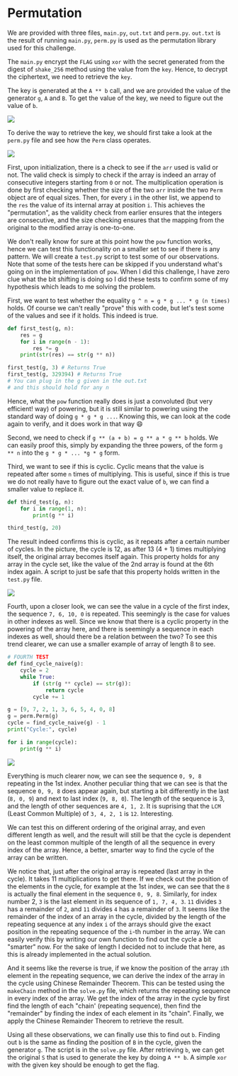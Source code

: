# Permutation

We are provided with three files, `main.py`, `out.txt` and `perm.py`. `out.txt` is the result of running `main.py`, `perm.py` is used as the permutation library used for this challenge.

The `main.py` encrypt the `FLAG` using `xor` with the secret generated from the digest of `shake_256` method using the value from the `key`. Hence, to decrypt the ciphertext, we need to retrieve the `key`.

The key is generated at the `A ** b` call, and we are provided the value of the generator `g`, `A` and `B`. To get the value of the key, we need to figure out the value of `b`. 

<img src="https://i.imgur.com/OsYXkF9.png">

To derive the way to retrieve the key, we should first take a look at the `perm.py` file and see how the `Perm` class operates.

<img src="https://i.imgur.com/Q8l5Ynn.png">

First, upon initialization, there is a check to see if the `arr` used is valid or not. The valid check is simply to check if the array is indeed an array of consecutive integers starting from `0` or not. The multiplication operation is done by first checking whether the size of the two `arr` inside the two `Perm` object are of equal sizes. Then, for every `i` in the other list, we append to the `res` the value of its internal array at position `i`. This achieves the "permutation", as the validity check from earlier ensures that the integers are consecutive, and the size checking ensures that the mapping from the original to the modified array is one-to-one. 

We don't really know for sure at this point how the `pow` function works, hence we can test this functionality on a smaller set to see if there is any pattern. We will create a `test.py` script to test some of our observations. Note that some of the tests here can be skipped if you understand what's going on in the implementation of `pow`. When I did this challenge, I have zero clue what the bit shifting is doing so I did these tests to confirm some of my hypothesis which leads to me solving the problem.

First, we want to test whether the equality `g ^ n = g * g ... * g (n times)` holds. Of course we can't really "prove" this with code, but let's test some of the values and see if it holds. This indeed is true.

```Python
def first_test(g, n):
    res = g
    for i in range(n - 1):
        res *= g 
    print(str(res) == str(g ** n))

first_test(g, 3) # Returns True
first_test(g, 329394) # Returns True
# You can plug in the g given in the out.txt
# and this should hold for any n
```

Hence, what the `pow` function really does is just a convoluted (but very efficient! way) of powering, but it is still similar to powering using the standard way of doing `g * g * g ...`. Knowing this, we can look at the code again to verify, and it does work in that way :smile:

Second, we need to check if `g ** (a + b) = g ** a * g ** b` holds. We can easily proof this, simply by expanding the three powers, of the form `g ** n` into the `g * g * ... *g * g` form. 

Third, we want to see if this is cyclic. Cyclic means that the value is repeated after some `n` times of multiplying. This is useful, since if this is true we do not really have to figure out the exact value of `b`, we can find a smaller value to replace it. 

```Python
def third_test(g, n):
    for i in range(1, n):
        print(g ** i)

third_test(g, 20)
```

The result indeed confirms this is cyclic, as it repeats after a certain number of cycles. In the picture, the cycle is 12, as after 13 (4 + 1) times multiplying itself, the original array becomes itself again. This property holds for any array in the cycle set, like the value of the 2nd array is found at the 6th index again. A script to just be safe that this property holds written in the `test.py` file.

<img src="https://i.imgur.com/mjdW85N.png">

Fourth, upon a closer look, we can see the value in a cycle of the first index, the sequence `7, 6, 10, 0` is repeated. This seemingly is the case for values in other indexes as well. Since we know that there is a cyclic property in the powering of the array here, and there is seemingly a sequence in each indexes as well, should there be a relation between the two? To see this trend clearer, we can use a smaller example of array of length 8 to see.

```Python
# FOURTH TEST
def find_cycle_naive(g):
    cycle = 2 
    while True:
        if (str(g ** cycle) == str(g)):
            return cycle 
        cycle += 1

g = [9, 7, 2, 1, 3, 6, 5, 4, 0, 8]
g = perm.Perm(g)
cycle = find_cycle_naive(g) - 1
print("Cycle:", cycle)

for i in range(cycle):
    print(g ** i)
```

<img src="https://i.imgur.com/EXGBKDb.png">

Everything is much clearer now, we can see the sequence `0, 9, 8` repeating in the 1st index. Another peculiar thing that we can see is that the sequence `0, 9, 8` does appear again, but starting a bit differently in the last (`8, 0, 9`) and next to last index (`9, 8, 0`). The length of the sequence is 3, and the length of other sequences are `4, 1, 2`. It is suprising that the `LCM` (Least Common Multiple) of `3, 4, 2, 1` is `12`. Interesting. 

We can test this on different ordering of the original array, and even different length as well, and the result will still be that the cycle is dependent on the least common multiple of the length of all the sequence in every index of the array. Hence, a better, smarter way to find the cycle of the array can be written.

We notice that, just after the original array is repeated (last array in the cycle). It takes 11 multiplications to get there. If we check out the position of the elements in the cycle, for example at the 1st index, we can see that the `8` is actually the final element in the sequence `0, 9, 8`. Similarly, for index number 2, `3`  is the last element in its sequence of `1, 7, 4, 3`. `11` divides `3` has a remainder of `2`, and `11` divides `4` has a remainder of `3`. It seems like the remainder of the index of an array in the cycle, divided by the length of the repeating sequence at any index `i` of the arrays should give the exact position in the repeating sequence of the `i`-th number in the array. We can easily verify this by writing our own function to find out the cycle a bit "smarter" now. For the sake of length I decided not to include that here, as this is already implemented in the actual solution.

And it seems like the reverse is true, if we know the position of the array `i`th element in the repeating sequence, we can derive the index of the array in the cycle using Chinese Remainder Theorem. This can be tested using the `makeChain` method in the `solve.py` file, which returns the repeating sequence in every index of the array. We get the index of the array in the cycle by 
first find the length of each "chain' (repeating sequence), then find the "remainder" by finding the index of each element in its "chain". Finally, we apply the Chinese Remainder Theorem to retrieve the result.

Using all these observations, we can finally use this to find out `b`. Finding out `b` is the same as finding the position of `B` in the cycle, given the generator `g`. The script is in the `solve.py` file. After retrieving `b`, we can get the original `S` that is used to generate the key by doing `A ** b`. A simple `xor` with the given key should be enough to get the flag.